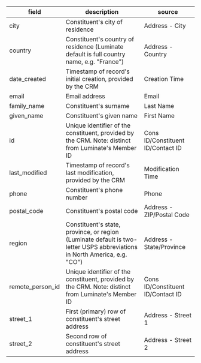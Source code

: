 |field|description|source|
|---|---|---|
|city|Constituent's city of residence|Address - City|
|country|Constituent's country of residence (Luminate default is full country name, e.g. "France")|Address - Country|
|date_created|Timestamp of record's initial creation, provided by the CRM|Creation Time|
|email|Email address|Email|
|family_name|Constituent's surname|Last Name|
|given_name|Constituent's given name|First Name|
|id|Unique identifier of the constituent, provided by the CRM. Note: distinct from Luminate's Member ID|Cons ID/Constituent ID/Contact ID|
|last_modified|Timestamp of record's last modification, provided by the CRM|Modification Time|
|phone|Constituent's phone number|Phone|
|postal_code|Constituent's postal code|Address - ZIP/Postal Code|
|region|Constituent's state, province, or region (Luminate default is two-letter USPS abbreviations in North America, e.g. "CO")|Address - State/Province|
|remote_person_id|Unique identifier of the constituent, provided by the CRM. Note: distinct from Luminate's Member ID|Cons ID/Constituent ID/Contact ID|
|street_1|First (primary) row of constituent's street address|Address - Street 1|
|street_2|Second row of constituent's street address|Address - Street 2|